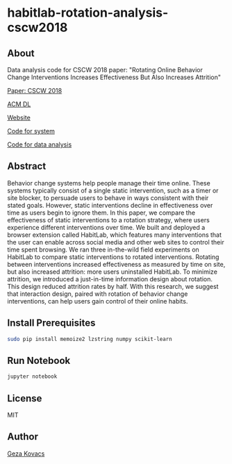 # habitlab-rotation-analysis-cscw2018

## About

Data analysis code for CSCW 2018 paper: "Rotating Online Behavior Change Interventions Increases Effectiveness But Also Increases Attrition"

[Paper: CSCW 2018](https://hci.stanford.edu/publications/2018/habitlab/habitlab-cscw18.pdf)

[ACM DL](https://dl.acm.org/citation.cfm?id=3274364)

[Website](https://habitlab.github.io/)

[Code for system](https://github.com/habitlab)

[Code for data analysis](https://github.com/gkovacs/habitlab-rotation-analysis-cscw2018)

## Abstract

Behavior change systems help people manage their time online. These systems typically consist of a single static intervention, such as a timer or site blocker, to persuade users to behave in ways consistent with their stated goals. However, static interventions decline in effectiveness over time as users begin to ignore them. In this paper, we compare the effectiveness of static interventions to a rotation strategy, where users experience different interventions over time. We built and deployed a browser extension called HabitLab, which features many interventions that the user can enable across social media and other web sites to control their time spent browsing. We ran three in-the-wild field experiments on HabitLab to compare static interventions to rotated interventions. Rotating between interventions increased effectiveness as measured by time on site, but also increased attrition: more users uninstalled HabitLab. To minimize attrition, we introduced a just-in-time information design about rotation. This design reduced attrition rates by half. With this research, we suggest that interaction design, paired with rotation of behavior change interventions, can help users gain control of their online habits.

## Install Prerequisites

```bash
sudo pip install memoize2 lzstring numpy scikit-learn
```

## Run Notebook

```bash
jupyter notebook
```

## License

MIT

## Author

[Geza Kovacs](https://www.gkovacs.com)
